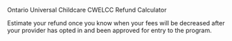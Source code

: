 Ontario Universal Childcare CWELCC Refund Calculator


Estimate your refund once you know when your fees will be decreased after your provider has opted in and been approved for entry to the program.

